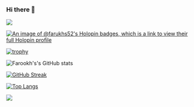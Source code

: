 ### Hi there 👋
![](https://komarev.com/ghpvc/?username=FarukhS52&style=for-the-badge&label=PROFILE+VIEWS)
<!--
**FarukhS52/FarukhS52** is a ✨ _special_ ✨ repository because its `README.md` (this file) appears on your GitHub profile.

Here are some ideas to get you started:

- 🔭 I’m currently working on ...
- 🌱 I’m currently learning ...
- 👯 I’m looking to collaborate on ...
- 🤔 I’m looking for help with ...
- 💬 Ask me about ...
- 📫 How to reach me: ...
- 😄 Pronouns: ...
- ⚡ Fun fact: ...
-->

[![An image of @farukhs52's Holopin badges, which is a link to view their full Holopin profile](https://holopin.me/farukhs52)](https://holopin.io/@farukhs52)

[![trophy](https://github-profile-trophy.vercel.app/?username=FarukhS52)](https://github.com/ryo-ma/github-profile-trophy)


![Farookh's's GitHub stats](https://github-readme-stats.vercel.app/api?username=FarukhS52&theme=dark&show=reviews,discussions_started,discussions_answered,prs_merged,prs_merged_percentage)

[![GitHub Streak](https://streak-stats.demolab.com/?user=FarukhS52&theme=dark)](https://git.io/streak-stats)

[![Top Langs](https://github-readme-stats.vercel.app/api/top-langs/?username=FarukhS52&layout=compact&theme=vision-friendly-dark)](https://github.com/anuraghazra/github-readme-stats)

[![](https://visitcount.itsvg.in/api?id=FarukhS52&label=Profile%20Views&color=5&icon=5&pretty=false)](https://visitcount.itsvg.in)


